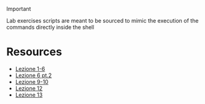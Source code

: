 > [!IMPORTANT]
> Lab exercises scripts are meant to be sourced to mimic the execution of the commands directly inside the shell
 
# Resources

- [Lezione 1-6](http://www.cs.unibo.it/~ghini/didattica/sistemioperativi/4bis_laboratorioshell.pdf)
- [Lezione 6 pt.2](http://www.cs.unibo.it/~ghini/didattica/sistemioperativi/4bis4_laboratorioshell.pdf)
- [Lezione 9-10](http://www.cs.unibo.it/~ghini/didattica/sistemioperativi/EstrattoProvePraticheOnline_2020_07_17__2020_09_10.pdf)
- [Lezione 12](http://www.cs.unibo.it/~ghini/didattica/sistemioperativi/6h_EserciziBash_1053_1054.pdf)
- [Lezione 13](http://www.cs.unibo.it/~ghini/didattica/sistemioperativi/6ib_EserciziBash_1063.pdf)

